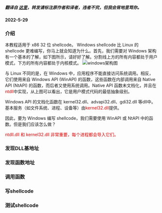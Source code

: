 ##### 翻译自 [这里](https://idafchev.github.io/exploit/2017/09/26/writing_windows_shellcode.html)，转发请标注原作者和译者，违者不究，但我会背地里骂你。
#### 2022-5-29
### 介绍

本教程适用于 x86 32 位 shellcode。 Windows shellcode 比 Linux 的 shellcode 更难编写，你马上就会知道为什么。首先，我们需要对 Windows 架构有一个基本的了解，如下图所示，请好好了解。分割线上方的所有内容都处于用户模式，下方的所有内容都处于内核模式。
![windows架构图](https://idafchev.github.io/images/windows_shellcode/windows_architecture.png)

与 Linux 不同的是，在 Windows 中，应用程序不能直接访问系统调用。相反，它们使用来自 Windows API (WinAPI) 的函数，这些函数在内部调用来自 Native API (NtAPI) 的函数，而后者又使用系统调用。Native API 函数未文档化，并且在<font color="#dd0000">ntdll</font>中实现，从上图可以看出，它是用户模式代码的最低抽象级别。

Windows API 的文档化函数在 kernel32.dll、advapi32.dll、gdi32.dll 等dll中。基本服务（如文件系统、进程、设备等）由<font color="#dd0000">kernel32.dll</font>提供。

因此，要为 Windows 编写 shellcode，我们需要使用 WinAPI 或 NtAPI 中的函数。但是我们应该怎么做？

<font color="#dd0000">ntdll.dll 和 kernel32.dll 非常重要，每个进程都会导入它们。
</font>

### 发现DLL基地址
### 发现函数地址
### 调用函数
### 写shellcode
### 测试shellcode

